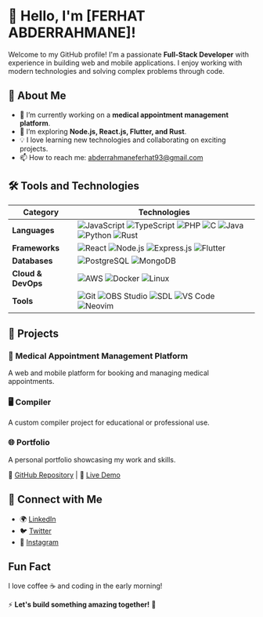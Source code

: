 # 👋 Hello, I'm [FERHAT ABDERRAHMANE]!

Welcome to my GitHub profile! I'm a passionate **Full-Stack Developer** with experience in building web and mobile applications. I enjoy working with modern technologies and solving complex problems through code.

## 🚀 About Me

- 🔭 I’m currently working on a **medical appointment management platform**.
- 🌱 I’m exploring **Node.js, React.js, Flutter, and Rust**.
- 💡 I love learning new technologies and collaborating on exciting projects.
- 📫 How to reach me: [abderrahmaneferhat93@gmail.com](mailto:abderrahmaneferhat93@gmail.com)

## 🛠️ Tools and Technologies

| **Category**       | **Technologies**                                                                                       |
|---------------------|-------------------------------------------------------------------------------------------------------|
| **Languages**       | ![JavaScript](https://img.shields.io/badge/JavaScript-F7DF1E?style=flat&logo=javascript&logoColor=black) ![TypeScript](https://img.shields.io/badge/TypeScript-3178C6?style=flat&logo=typescript&logoColor=white) ![PHP](https://img.shields.io/badge/PHP-777BB4?style=flat&logo=php&logoColor=white) ![C](https://img.shields.io/badge/C-00599C?style=flat&logo=c&logoColor=white) ![Java](https://img.shields.io/badge/Java-ED8B00?style=flat&logo=openjdk&logoColor=white) ![Python](https://img.shields.io/badge/Python-3776AB?style=flat&logo=python&logoColor=white) ![Rust](https://img.shields.io/badge/Rust-000000?style=flat&logo=rust&logoColor=white) |
| **Frameworks**      | ![React](https://img.shields.io/badge/React-20232A?style=flat&logo=react&logoColor=61DAFB) ![Node.js](https://img.shields.io/badge/Node.js-339933?style=flat&logo=node.js&logoColor=white) ![Express.js](https://img.shields.io/badge/Express.js-000000?style=flat&logo=express&logoColor=white) ![Flutter](https://img.shields.io/badge/Flutter-02569B?style=flat&logo=flutter&logoColor=white) |
| **Databases**       | ![PostgreSQL](https://img.shields.io/badge/PostgreSQL-316192?style=flat&logo=postgresql&logoColor=white) ![MongoDB](https://img.shields.io/badge/MongoDB-4EA94B?style=flat&logo=mongodb&logoColor=white) |
| **Cloud & DevOps**  | ![AWS](https://img.shields.io/badge/AWS-232F3E?style=flat&logo=amazon-aws&logoColor=white) ![Docker](https://img.shields.io/badge/Docker-2496ED?style=flat&logo=docker&logoColor=white) ![Linux](https://img.shields.io/badge/Linux-FCC624?style=flat&logo=linux&logoColor=black) |
| **Tools**           | ![Git](https://img.shields.io/badge/Git-F05032?style=flat&logo=git&logoColor=white) ![OBS Studio](https://img.shields.io/badge/OBS%20Studio-302E31?style=flat&logo=obs-studio&logoColor=white) ![SDL](https://img.shields.io/badge/SDL-FF6600?style=flat&logo=sdl&logoColor=white) ![VS Code](https://img.shields.io/badge/VS%20Code-007ACC?style=flat&logo=visual-studio-code&logoColor=white) ![Neovim](https://img.shields.io/badge/Neovim-57A143?style=flat&logo=neovim&logoColor=white) |

## 📌 Projects

### 🏥 Medical Appointment Management Platform
A web and mobile platform for booking and managing medical appointments.

### 🖥️ Compiler
A custom compiler project for educational or professional use.

### 🌐 Portfolio
A personal portfolio showcasing my work and skills.

🔗 [GitHub Repository](#) | 🚀 [Live Demo](#)

## 📢 Connect with Me

- 🌍 [LinkedIn](#)
- 🐦 [Twitter](#)
- 📸 [Instagram](#)

## Fun Fact

I love coffee ☕ and coding in the early morning! 

⚡ **Let's build something amazing together!** 🚀
